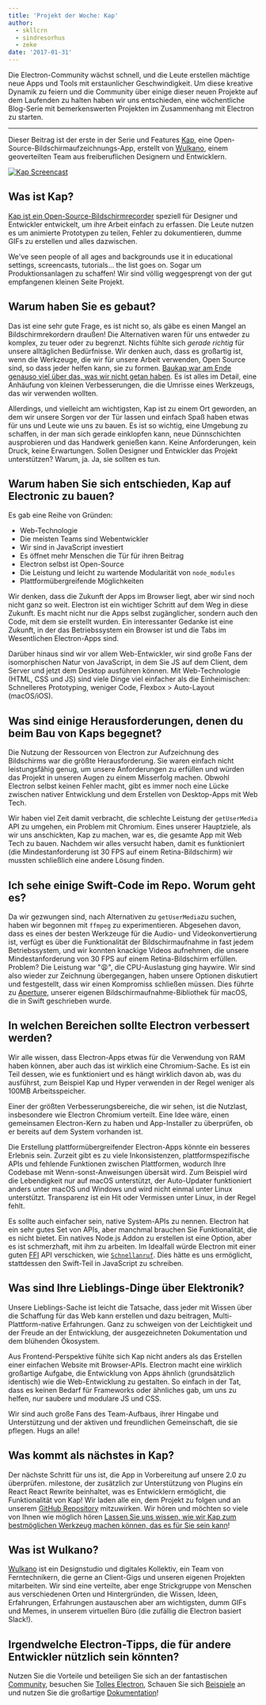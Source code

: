 ```yaml
---
title: 'Projekt der Woche: Kap'
author:
  - skllcrn
  - sindresorhus
  - zeke
date: '2017-01-31'
---
```


Die Electron-Community wächst schnell, und die Leute erstellen mächtige neue Apps und Tools mit erstaunlicher Geschwindigkeit. Um diese kreative Dynamik zu feiern und die Community über einige dieser neuen Projekte auf dem Laufenden zu halten haben wir uns entschieden, eine wöchentliche Blog-Serie mit bemerkenswerten Projekten im Zusammenhang mit Electron zu starten.

---

Dieser Beitrag ist der erste in der Serie und Features [Kap](https://getkap.co/), eine Open-Source-Bildschirmaufzeichnungs-App, erstellt von [Wulkano](https://wulkano.com/), einem geoverteilten Team aus freiberuflichen Designern und Entwicklern.

[![Kap Screencast](https://cloud.githubusercontent.com/assets/2289/22439463/8f1e509e-e6e4-11e6-9c32-3a9db63fc9a1.gif)](https://getkap.co/)

## Was ist Kap?

[Kap ist ein Open-Source-Bildschirmrecorder](https://getkap.co) speziell für Designer und Entwickler entwickelt, um ihre Arbeit einfach zu erfassen. Die Leute nutzen es um animierte Prototypen zu teilen, Fehler zu dokumentieren, dumme GIFs zu erstellen und alles dazwischen.

We've seen people of all ages and backgrounds use it in educational settings, screencasts, tutorials... the list goes on. Sogar um Produktionsanlagen zu schaffen! Wir sind völlig weggesprengt von der gut empfangenen kleinen Seite Projekt.

## Warum haben Sie es gebaut?

Das ist eine sehr gute Frage, es ist nicht so, als gäbe es einen Mangel an Bildschirmrekordern draußen! Die Alternativen waren für uns entweder zu komplex, zu teuer oder zu begrenzt. Nichts fühlte sich *gerade richtig* für unsere alltäglichen Bedürfnisse. Wir denken auch, dass es großartig ist, wenn die Werkzeuge, die wir für unsere Arbeit verwenden, Open Source sind, so dass jeder helfen kann, sie zu formen. [Baukap war am Ende genauso viel über das, was wir nicht getan haben](https://medium.com/wulkano-friends/from-idea-to-product-and-beyond-a12850403c38). Es ist alles im Detail, eine Anhäufung von kleinen Verbesserungen, die die Umrisse eines Werkzeugs, das wir verwenden wollten.

Allerdings, und vielleicht am wichtigsten, Kap ist zu einem Ort geworden, an dem wir unsere Sorgen vor der Tür lassen und einfach Spaß haben etwas für uns und Leute wie uns zu bauen. Es ist so wichtig, eine Umgebung zu schaffen, in der man sich gerade einklopfen kann, neue Dünnschichten ausprobieren und das Handwerk genießen kann. Keine Anforderungen, kein Druck, keine Erwartungen. Sollen Designer und Entwickler das Projekt unterstützen? Warum, ja. Ja, sie sollten es tun.

## Warum haben Sie sich entschieden, Kap auf Electronic zu bauen?

Es gab eine Reihe von Gründen:

* Web-Technologie
* Die meisten Teams sind Webentwickler
* Wir sind in JavaScript investiert
* Es öffnet mehr Menschen die Tür für ihren Beitrag
* Electron selbst ist Open-Source
* Die Leistung und leicht zu wartende Modularität von `node_modules`
* Plattformübergreifende Möglichkeiten

Wir denken, dass die Zukunft der Apps im Browser liegt, aber wir sind noch nicht ganz so weit. Electron ist ein wichtiger Schritt auf dem Weg in diese Zukunft. Es macht nicht nur die Apps selbst zugänglicher, sondern auch den Code, mit dem sie erstellt wurden. Ein interessanter Gedanke ist eine Zukunft, in der das Betriebssystem ein Browser ist und die Tabs im Wesentlichen Electron-Apps sind.

Darüber hinaus sind wir vor allem Web-Entwickler, wir sind große Fans der isomorphischen Natur von JavaScript, in dem Sie JS auf dem Client, dem Server und jetzt dem Desktop ausführen können. Mit Web-Technologie (HTML, CSS und JS) sind viele Dinge viel einfacher als die Einheimischen: Schnelleres Prototyping, weniger Code, Flexbox > Auto-Layout (macOS/iOS).

## Was sind einige Herausforderungen, denen du beim Bau von Kaps begegnet?

Die Nutzung der Ressourcen von Electron zur Aufzeichnung des Bildschirms war die größte Herausforderung. Sie waren einfach nicht leistungsfähig genug, um unsere Anforderungen zu erfüllen und würden das Projekt in unseren Augen zu einem Misserfolg machen. Obwohl Electron selbst keinen Fehler macht, gibt es immer noch eine Lücke zwischen nativer Entwicklung und dem Erstellen von Desktop-Apps mit Web Tech.

Wir haben viel Zeit damit verbracht, die schlechte Leistung der `getUserMedia` API zu umgehen, ein Problem mit Chromium. Eines unserer Hauptziele, als wir uns anschickten, Kap zu machen, war es, die gesamte App mit Web Tech zu bauen. Nachdem wir alles versucht haben, damit es funktioniert (die Mindestanforderung ist 30 FPS auf einem Retina-Bildschirm) wir mussten schließlich eine andere Lösung finden.

## Ich sehe einige Swift-Code im Repo. Worum geht es?

Da wir gezwungen sind, nach Alternativen zu `getUserMedia`zu suchen, haben wir begonnen mit `ffmpeg` zu experimentieren. Abgesehen davon, dass es eines der besten Werkzeuge für die Audio- und Videokonvertierung ist, verfügt es über die Funktionalität der Bildschirmaufnahme in fast jedem Betriebssystem, und wir konnten knackige Videos aufnehmen, die unsere Mindestanforderung von 30 FPS auf einem Retina-Bildschirm erfüllen. Problem? Die Leistung war ":weary:", die CPU-Auslastung ging haywire. Wir sind also wieder zur Zeichnung übergegangen, haben unsere Optionen diskutiert und festgestellt, dass wir einen Kompromiss schließen müssen. Dies führte zu [Aperture](https://github.com/wulkano/aperture), unserer eigenen Bildschirmaufnahme-Bibliothek für macOS, die in Swift geschrieben wurde.

## In welchen Bereichen sollte Electron verbessert werden?

Wir alle wissen, dass Electron-Apps etwas für die Verwendung von RAM haben können, aber auch das ist wirklich eine Chromium-Sache. Es ist ein Teil dessen, wie es funktioniert und es hängt wirklich davon ab, was du ausführst, zum Beispiel Kap und Hyper verwenden in der Regel weniger als 100MB Arbeitsspeicher.

Einer der größten Verbesserungsbereiche, die wir sehen, ist die Nutzlast, insbesondere wie Electron Chromium verteilt. Eine Idee wäre, einen gemeinsamen Electron-Kern zu haben und App-Installer zu überprüfen, ob er bereits auf dem System vorhanden ist.

Die Erstellung plattformübergreifender Electron-Apps könnte ein besseres Erlebnis sein. Zurzeit gibt es zu viele Inkonsistenzen, plattformspezifische APIs und fehlende Funktionen zwischen Plattformen, wodurch Ihre Codebase mit Wenn-sonst-Anweisungen übersät wird. Zum Beispiel wird die Lebendigkeit nur auf macOS unterstützt, der Auto-Updater funktioniert anders unter macOS und Windows und wird nicht einmal unter Linux unterstützt. Transparenz ist ein Hit oder Vermissen unter Linux, in der Regel fehlt.

Es sollte auch einfacher sein, native System-APIs zu nennen. Electron hat ein sehr gutes Set von APIs, aber manchmal brauchen Sie Funktionalität, die es nicht bietet. Ein natives Node.js Addon zu erstellen ist eine Option, aber es ist schmerzhaft, mit ihm zu arbeiten. Im Idealfall würde Electron mit einer guten [FFI](https://en.wikipedia.org/wiki/Foreign_function_interface) API verschicken, wie [`Schnellanruf`](https://github.com/cmake-js/fastcall). Dies hätte es uns ermöglicht, stattdessen den Swift-Teil in JavaScript zu schreiben.

## Was sind Ihre Lieblings-Dinge über Elektronik?

Unsere Lieblings-Sache ist leicht die Tatsache, dass jeder mit Wissen über die Schaffung für das Web kann erstellen und dazu beitragen, Multi-Plattform-native Erfahrungen. Ganz zu schweigen von der Leichtigkeit und der Freude an der Entwicklung, der ausgezeichneten Dokumentation und dem blühenden Ökosystem.

Aus Frontend-Perspektive fühlte sich Kap nicht anders als das Erstellen einer einfachen Website mit Browser-APIs. Electron macht eine wirklich großartige Aufgabe, die Entwicklung von Apps ähnlich (grundsätzlich identisch) wie die Web-Entwicklung zu gestalten. So einfach in der Tat, dass es keinen Bedarf für Frameworks oder ähnliches gab, um uns zu helfen, nur saubere und modulare JS und CSS.

Wir sind auch große Fans des Team-Aufbaus, ihrer Hingabe und Unterstützung und der aktiven und freundlichen Gemeinschaft, die sie pflegen. Hugs an alle!

## Was kommt als nächstes in Kap?

Der nächste Schritt für uns ist, die App in Vorbereitung auf unsere 2.0 zu überprüfen. milestone, der zusätzlich zur Unterstützung von Plugins ein React React Rewrite beinhaltet, was es Entwicklern ermöglicht, die Funktionalität von Kap! Wir laden alle ein, dem Projekt zu folgen und an unserem [GitHub Repository](https://github.com/wulkano/kap) mitzuwirken. Wir hören und möchten so viele von Ihnen wie möglich hören [Lassen Sie uns wissen, wie wir Kap zum bestmöglichen Werkzeug machen können, das es für Sie sein kann](https://wulkano.typeform.com/to/BIvJKz)!

## Was ist Wulkano?

[Wulkano](https://wulkano.com) ist ein Designstudio und digitales Kollektiv, ein Team von Ferntechnikern, die gerne an Client-Gigs und unseren eigenen Projekten mitarbeiten. Wir sind eine verteilte, aber enge Strickgruppe von Menschen aus verschiedenen Orten und Hintergründen, die Wissen, Ideen, Erfahrungen, Erfahrungen austauschen aber am wichtigsten, dumm GIFs und Memes, in unserem virtuellen Büro (die zufällig die Electron basiert Slack!).

## Irgendwelche Electron-Tipps, die für andere Entwickler nützlich sein könnten?

Nutzen Sie die Vorteile und beteiligen Sie sich an der fantastischen [Community](https://discuss.atom.io/c/electron), besuchen Sie [Tolles Electron](https://github.com/sindresorhus/awesome-electron), Schauen Sie sich [Beispiele](https://github.com/electron/electron-api-demos) an und nutzen Sie die großartige [Dokumentation](https://electronjs.org/docs/)!

